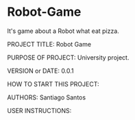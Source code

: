 # Robot-Game
It's game about a Robot what eat pizza.

PROJECT TITLE: Robot Game

PURPOSE OF PROJECT: University project.

VERSION or DATE: 0.0.1

HOW TO START THIS PROJECT: 

AUTHORS: Santiago Santos

USER INSTRUCTIONS: 
